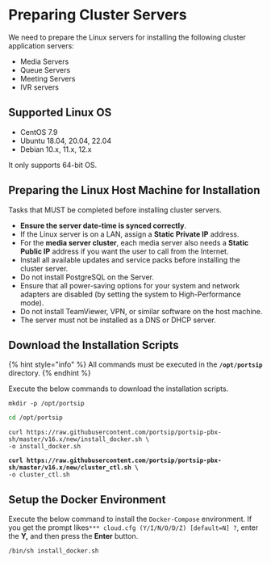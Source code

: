 # Preparing Cluster Servers

We need to prepare the Linux servers for installing the following cluster application servers:

* Media Servers
* Queue Servers
* Meeting Servers
* IVR servers

## **Supported Linux OS**

* CentOS 7.9
* Ubuntu 18.04, 20.04, 22.04
* Debian 10.x, 11.x, 12.x

It only supports 64-bit OS.

## **Preparing the Linux Host Machine for Installation**

Tasks that MUST be completed before installing cluster servers.

* **Ensure the server date-time is synced correctly**.
* If the Linux server is on a LAN, assign a **Static Private IP** address.
* For the **media server cluster**, each media server also needs a **Static Public IP** address if you want the user to call from the Internet.
* Install all available updates and service packs before installing the cluster server.
* Do not install PostgreSQL on the Server.
* Ensure that all power-saving options for your system and network adapters are disabled (by setting the system to High-Performance mode).
* Do not install TeamViewer, VPN, or similar software on the host machine.
* The server must not be installed as a DNS or DHCP server.

## **Download the  Installation Scripts**

{% hint style="info" %}
All commands must be executed in the **`/opt/portsip`** directory.
{% endhint %}

Execute the below commands to download the installation scripts.

```shell
mkdir -p /opt/portsip
```

```sh
cd /opt/portsip
```

```
curl https://raw.githubusercontent.com/portsip/portsip-pbx-sh/master/v16.x/new/install_docker.sh \
-o install_docker.sh
```

<pre><code><strong>curl https://raw.githubusercontent.com/portsip/portsip-pbx-sh/master/v16.x/new/cluster_ctl.sh \
</strong>-o cluster_ctl.sh
</code></pre>

## **Setup the Docker Environment**

Execute the below command to install the `Docker-Compose` environment. If you get the prompt likes`*** cloud.cfg (Y/I/N/O/D/Z) [default=N] ?`, enter the **Y,** and then press the **Enter** button.

```shell
/bin/sh install_docker.sh
```

